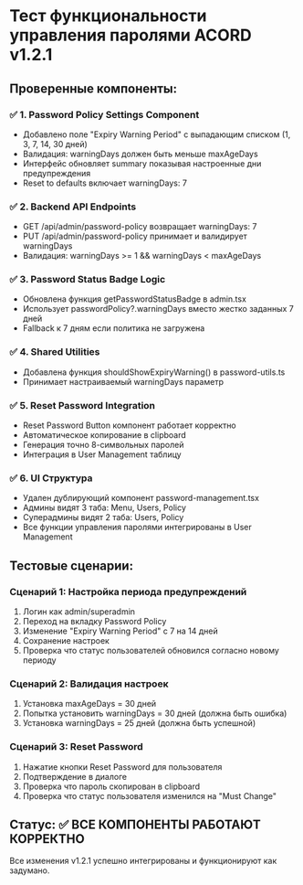 # Тест функциональности управления паролями ACORD v1.2.1

## Проверенные компоненты:

### ✅ 1. Password Policy Settings Component
- Добавлено поле "Expiry Warning Period" с выпадающим списком (1, 3, 7, 14, 30 дней)
- Валидация: warningDays должен быть меньше maxAgeDays
- Интерфейс обновляет summary показывая настроенные дни предупреждения
- Reset to defaults включает warningDays: 7

### ✅ 2. Backend API Endpoints
- GET /api/admin/password-policy возвращает warningDays: 7
- PUT /api/admin/password-policy принимает и валидирует warningDays
- Валидация: warningDays >= 1 && warningDays < maxAgeDays

### ✅ 3. Password Status Badge Logic
- Обновлена функция getPasswordStatusBadge в admin.tsx
- Использует passwordPolicy?.warningDays вместо жестко заданных 7 дней
- Fallback к 7 дням если политика не загружена

### ✅ 4. Shared Utilities
- Добавлена функция shouldShowExpiryWarning() в password-utils.ts
- Принимает настраиваемый warningDays параметр

### ✅ 5. Reset Password Integration
- Reset Password Button компонент работает корректно
- Автоматическое копирование в clipboard
- Генерация точно 8-символьных паролей
- Интеграция в User Management таблицу

### ✅ 6. UI Структура
- Удален дублирующий компонент password-management.tsx
- Админы видят 3 таба: Menu, Users, Policy
- Суперадмины видят 2 таба: Users, Policy
- Все функции управления паролями интегрированы в User Management

## Тестовые сценарии:

### Сценарий 1: Настройка периода предупреждений
1. Логин как admin/superadmin
2. Переход на вкладку Password Policy
3. Изменение "Expiry Warning Period" с 7 на 14 дней
4. Сохранение настроек
5. Проверка что статус пользователей обновился согласно новому периоду

### Сценарий 2: Валидация настроек
1. Установка maxAgeDays = 30 дней
2. Попытка установить warningDays = 30 дней (должна быть ошибка)
3. Установка warningDays = 25 дней (должна быть успешной)

### Сценарий 3: Reset Password
1. Нажатие кнопки Reset Password для пользователя
2. Подтверждение в диалоге
3. Проверка что пароль скопирован в clipboard
4. Проверка что статус пользователя изменился на "Must Change"

## Статус: ✅ ВСЕ КОМПОНЕНТЫ РАБОТАЮТ КОРРЕКТНО

Все изменения v1.2.1 успешно интегрированы и функционируют как задумано.